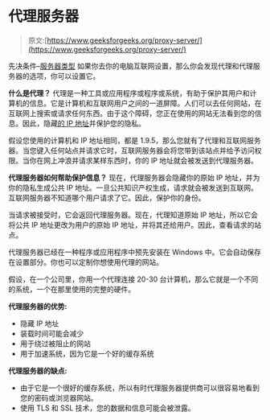 # 代理服务器

> 原文:[https://www.geeksforgeeks.org/proxy-server/](https://www.geeksforgeeks.org/proxy-server/)

先决条件–[服务器类型](https://www.geeksforgeeks.org/servers-in-computer-network/)
如果你去你的电脑互联网设置，那么你会发现代理和代理服务器的选项，你可以设置它。

**什么是代理？**
代理是一种工具或应用程序或程序或系统，有助于保护其用户和计算机的信息。它是计算机和互联网用户之间的一道屏障。人们可以去任何网站，在互联网上搜索或请求任何东西。由于这个障碍，您正在使用的网站无法看到您的信息。因此，隐藏[的 IP 地址](https://www.geeksforgeeks.org/introduction-of-classful-ip-addressing/)并保护您的隐私。

假设您使用的计算机和 IP 地址相同，都是 1.9.5，那么您就有了代理和互联网服务器。当您键入任何站点并请求它时，互联网服务器会将您带到该站点并给予访问权限。当你在网上冲浪并请求某样东西时，你的 IP 地址就会被发送到代理服务器。

**代理服务器如何帮助保护信息？**
现在，代理服务器会隐藏你的原始 IP 地址，并为你的隐私生成公共 IP 地址。一旦公共知识产权生成，请求就会被发送到互联网。互联网服务器不知道哪个用户请求了它。因此，保护你的身份。

当请求被接受时，它会返回代理服务器。现在，代理知道原始 IP 地址，所以它会将公共 IP 地址更改为用户的原始 IP 地址，并将其还给用户。因此，查看请求的站点。

代理服务器已经在一种程序或应用程序中预先安装在 Windows 中。它会自动保存在设置部分。你也可以定制你想使用代理的网站。

假设，在一个公司里，你用一个代理连接 20-30 台计算机，那么它就是一个不同的系统，一个在那里使用的完整的硬件。

**代理服务器的优势:**

*   隐藏 IP 地址
*   装载时间可能会减少
*   用于绕过被阻止的网站
*   用于加速系统，因为它是一个好的缓存系统

**代理服务器的缺点:**

*   由于它是一个很好的缓存系统，所以有时代理服务器提供商可以很容易地看到您的密码或浏览器网站。
*   使用 TLS 和 SSL 技术，您的数据和信息可能会被泄露。